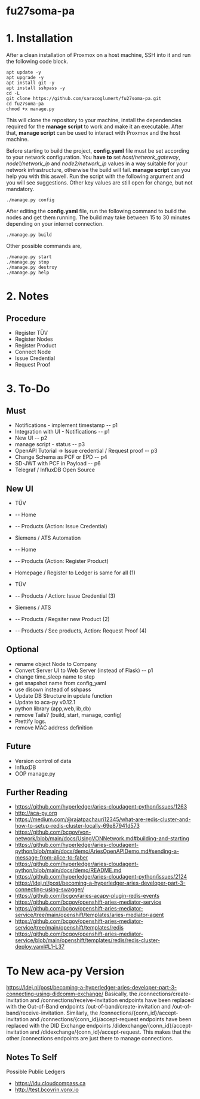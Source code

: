 # fu27soma-pa

# 1. Installation
After a clean installation of Proxmox on a host machine, SSH into it and run the following code block.

```
apt update -y
apt upgrade -y
apt install git -y
apt install sshpass -y
cd -L
git clone https://github.com/saracoglumert/fu27soma-pa.git
cd fu27soma-pa
chmod +x manage.py
```

This will clone the repository to your machine, install the dependencies required for the **manage script** to work and make it an executable. After that, **manage script** can be used to interact with Proxmox and the host machine.

Before starting to build the project, **config.yaml** file must be set according to your network configuration. You **have to** set *host/network_gateway*, *node1/network_ip* and *node2/network_ip* values in a way suitable for your network infrastructure, otherwise the build will fail. **manage script** can you help you with this aswell. Run the script with the following argument and you will see suggestions. Other key values are still open for change, but not mandatory.

```
./manage.py config
```

After editing the **config.yaml** file, run the following command to build the nodes and get them running. The build may take between 15 to 30 minutes depending on your internet connection.
```
./manage.py build
```

Other possible commands are,
```
./manage.py start
./manage.py stop
./manage.py destroy
./manage.py help
```

# 2. Notes
## Procedure
- Register TÜV
- Register Nodes
- Register Product
- Connect Node
- Issue Credential
- Request Proof


# 3. To-Do

## Must
- Notifications - implement timestamp -- p1
- Integration with UI - Notifications -- p1
- New UI -- p2
- manage script - status -- p3
- OpenAPI Tutorial -> Issue credential / Request proof -- p3
- Change Schema as PCF or EPD -- p4
- SD-JWT with PCF in Payload -- p6
- Telegraf / InfluxDB Open Source
## New UI

- TÜV
- -- Home
- -- Products (Action: Issue Credential)

- Siemens / ATS Automation
- -- Home
- -- Products (Action: Register Product)


- Homepage / Register to Ledger is same for all (1)
- TÜV
- -- Products / Action: Issue Credential (3)
- Siemens / ATS
- -- Products / Regsiter new Product (2)
- -- Products / See products, Action: Request Proof (4)

## Optional
- rename object Node to Company
- Convert Server UI to Web Server (instead of Flask) -- p1
- change time_sleep name to step
- get snapshot name from config_yaml
- use disown instead of sshpass
- Update DB Structure in update function
- Update to aca-py v0.12.1
- python library (app,web,lib,db)
- remove Tails? (build, start, manage, config)
- Prettify logs.
- remove MAC address definition

## Future
- Version control of data
- InfluxDB
- OOP manage.py

## Further Reading
- https://github.com/hyperledger/aries-cloudagent-python/issues/1263
- http://aca-py.org
- https://medium.com/@rajatpachauri12345/what-are-redis-cluster-and-how-to-setup-redis-cluster-locally-69e87941d573
- https://github.com/bcgov/von-network/blob/main/docs/UsingVONNetwork.md#building-and-starting
- https://github.com/hyperledger/aries-cloudagent-python/blob/main/docs/demo/AriesOpenAPIDemo.md#sending-a-message-from-alice-to-faber
- https://github.com/hyperledger/aries-cloudagent-python/blob/main/docs/demo/README.md
- https://github.com/hyperledger/aries-cloudagent-python/issues/2124
- https://ldej.nl/post/becoming-a-hyperledger-aries-developer-part-3-connecting-using-swagger/
- https://github.com/bcgov/aries-acapy-plugin-redis-events
- https://github.com/bcgov/openshift-aries-mediator-service
- https://github.com/bcgov/openshift-aries-mediator-service/tree/main/openshift/templates/aries-mediator-agent
- https://github.com/bcgov/openshift-aries-mediator-service/tree/main/openshift/templates/redis
- https://github.com/bcgov/openshift-aries-mediator-service/blob/main/openshift/templates/redis/redis-cluster-deploy.yaml#L1-L37

# To New aca-py Version
https://ldej.nl/post/becoming-a-hyperledger-aries-developer-part-3-connecting-using-didcomm-exchange/
Basically, the /connections/create-invitation and /connections/receive-invitation endpoints have been replaced with the Out-of-Band endpoints /out-of-band/create-invitation and /out-of-band/receive-invitation. Similarly, the /connections/{conn_id}/accept-invitation and /connections/{conn_id}/accept-request endpoints have been replaced with the DID Exchange endpoints /didexchange/{conn_id}/accept-invitation and /didexchange/{conn_id}/accept-request. This makes that the other /connections endpoints are just there to manage connections.

## Notes To Self
Possible Public Ledgers
- https://idu.cloudcompass.ca
- http://test.bcovrin.vonx.io